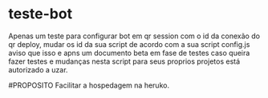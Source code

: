 # teste-bot
Apenas um teste para configurar bot em qr session com o id da conexão do qr deploy, mudar os id da sua script de acordo com a sua script config.js aviso que isso e apns um documento beta em fase de testes
caso queira fazer testes e mudanças nesta script para seus proprios projetos está autorizado a uzar.


#PROPOSITO
Facilitar a hospedagem na heruko.
